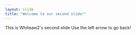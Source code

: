 ```yaml
---
layout: slide
title: "Welcome to our second slide!"
---
```

This is Whiteaw2's second slide
Use the left arrow to go back!
